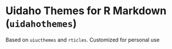 
# Uidaho Themes for R Markdown (`uidahothemes`)

Based on `uiucthemes` and `rticles`. Customized for personal use
